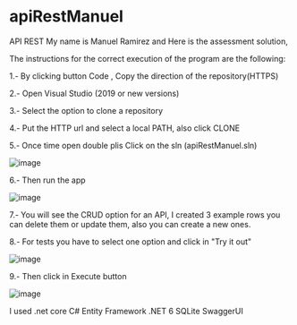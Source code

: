 # apiRestManuel
API REST
My name is Manuel Ramirez and Here is the assessment solution,

The instructions for the correct execution of the program are the following:

1.- By clicking button Code , Copy the direction of the repository(HTTPS)



2.- Open Visual Studio (2019 or new versions)



3.- Select the option to clone a repository



4.- Put the HTTP url and select a local PATH, also click CLONE



5.- Once time open double plis Click on the sln (apiRestManuel.sln)



![image](https://user-images.githubusercontent.com/98625483/151652338-510ae7e3-c4e7-4c7c-a034-e495e699e324.png)



6.- Then run the app



![image](https://user-images.githubusercontent.com/98625483/151652379-201cb3e3-3e67-461d-bdad-c84d9481ac43.png)


7.- You will see the CRUD option for an API, I created 3 example rows you can delete them or update them, also 
you can create a new ones.



8.- For tests you have to select one option and click in "Try it out"

![image](https://user-images.githubusercontent.com/98625483/151652523-7a784829-be66-4114-bc55-972d0539189f.png)





9.- Then click in Execute button

![image](https://user-images.githubusercontent.com/98625483/151652530-62a912ed-da17-43a0-8754-76fee0dc40b6.png)





I used .net core
C#
Entity Framework
.NET 6
SQLite
SwaggerUI
